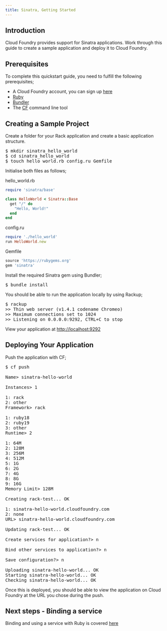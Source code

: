 ```yaml
---
title: Sinatra, Getting Started
---
```


## <a id='intro'></a>Introduction ##

Cloud Foundry provides support for Sinatra applications. Work through this guide to create a sample application and deploy it to Cloud Foundry.

## <a id='prerequisites'></a>Prerequisites ##

To complete this quickstart guide, you need to fulfill the following prerequisites;

* A Cloud Foundry account, you can sign up [here](https://my.cloudfoundry.com/signup)
* [Ruby](http://www.ruby-lang.org/en/)
* [Bundler](http://gembundler.com/)
* The [CF](../../managing-apps/) command line tool

## <a id='sample-project'></a>Creating a Sample Project ##

Create a folder for your Rack application and create a basic application structure.

<pre class="terminal">
$ mkdir sinatra_hello_world
$ cd sinatra_hello_world
$ touch hello_world.rb config.ru Gemfile
</pre>

Initialise both files as follows;

hello_world.rb

~~~ruby
require 'sinatra/base'

class HelloWorld < Sinatra::Base
  get "/" do
    "Hello, World!"
  end
end
~~~

config.ru

~~~ruby
require './hello_world'
run HelloWorld.new
~~~

Gemfile

~~~ruby
source 'https://rubygems.org'
gem 'sinatra'
~~~

Install the required Sinatra gem using Bundler;

<pre class="terminal">
$ bundle install
</pre>

You should be able to run the application locally by using Rackup;

<pre class="terminal">
$ rackup
>> Thin web server (v1.4.1 codename Chromeo)
>> Maximum connections set to 1024
>> Listening on 0.0.0.0:9292, CTRL+C to stop
</pre>

View your application at [http://localhost:9292](http://localhost:9292)

## <a id='deploying'></a>Deploying Your Application ##

Push the application with CF;

<pre class="terminal">
$ cf push

Name> sinatra-hello-world

Instances> 1

1: rack
2: other
Framework> rack

1: ruby18
2: ruby19
3: other
Runtime> 2

1: 64M
2: 128M
3: 256M
4: 512M
5: 1G
6: 2G
7: 4G
8: 8G
9: 16G
Memory Limit> 128M

Creating rack-test... OK

1: sinatra-hello-world.cloudfoundry.com
2: none
URL> sinatra-hello-world.cloudfoundry.com

Updating rack-test... OK

Create services for application?> n

Bind other services to application?> n

Save configuration?> n

Uploading sinatra-hello-world... OK
Starting sinatra-hello-world... OK
Checking sinatra-hello-world... OK
</pre>

Once this is deployed, you should be able to view the application on Cloud Foundry at the URL you chose during the push.

## <a id='next-steps'></a>Next steps - Binding a service ##

Binding and using a service with Ruby is covered [here](./ruby-service-bindings.html)
